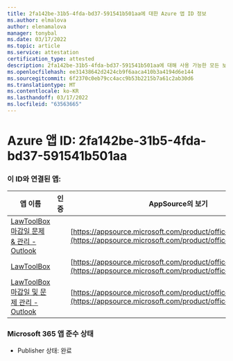 ```yaml
---
title: 2fa142be-31b5-4fda-bd37-591541b501aa에 대한 Azure 앱 ID 정보
ms.author: elmalova
author: elenamalova
manager: tonybal
ms.date: 03/17/2022
ms.topic: article
ms.service: attestation
certification_type: attested
description: 2fa142be-31b5-4fda-bd37-591541b501aa에 대해 사용 가능한 모든 보안 및 규정 준수 정보입니다.
ms.openlocfilehash: ee31438642d2424cb9f6aaca410b3a4194d6e144
ms.sourcegitcommit: 6f2370c0eb79cc4acc9b53b2215b7a61c2ab30d6
ms.translationtype: MT
ms.contentlocale: ko-KR
ms.lasthandoff: 03/17/2022
ms.locfileid: "63563665"
---
```

# <a name="azure-app-id-2fa142be-31b5-4fda-bd37-591541b501aa"></a>Azure 앱 ID: 2fa142be-31b5-4fda-bd37-591541b501aa


### <a name="apps-associated-with-this-id"></a>이 ID와 연결된 앱:
| **앱 이름** | **인증** | **AppSource의 보기** |
|--------------|---------------|-----------------------|
| [LawToolBox 마감일 문제 &amp; 관리 - Outlook](../forward/WA104120953.md) |  | [https://appsource.microsoft.com/product/office/WA104120953](https://appsource.microsoft.com/product/office/WA104120953) |
| [LawToolBox](../forward/WA104381656.md) |  | [https://appsource.microsoft.com/product/office/WA104381656](https://appsource.microsoft.com/product/office/WA104381656) |
| [LawToolBox 마감일 및 문제 관리 - Outlook](../forward/WA200003103.md) |  | [https://appsource.microsoft.com/product/office/WA200003103](https://appsource.microsoft.com/product/office/WA200003103) |

### <a name="microsoft-365-app-compliance-status"></a>Microsoft 365 앱 준수 상태
- Publisher 상태: 완료
